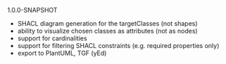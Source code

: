 1.0.0-SNAPSHOT
- SHACL diagram generation for the targetClasses (not shapes)
- ability to visualize chosen classes as attributes (not as nodes)
- support for cardinalities
- support for filtering SHACL constraints  (e.g. required properties only)
- export to PlantUML, TGF (yEd)